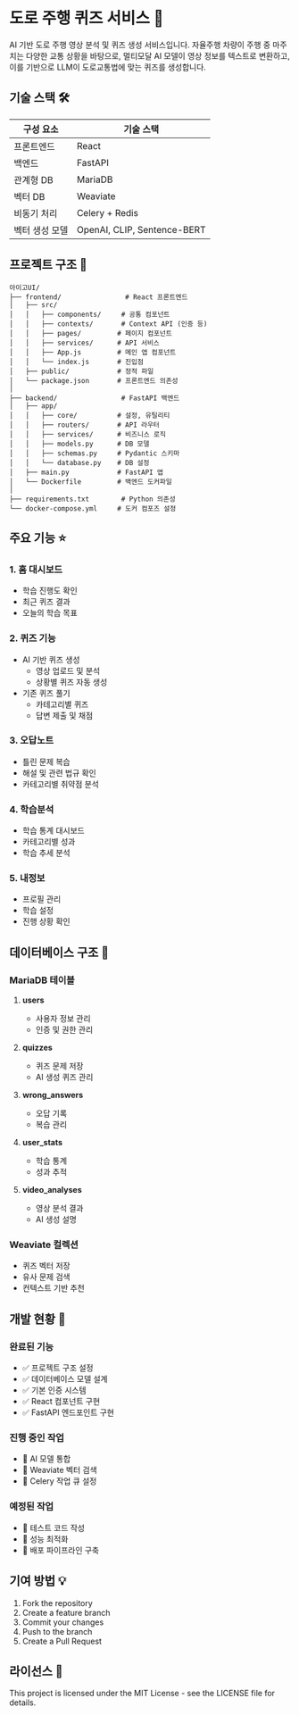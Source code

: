 # 도로 주행 퀴즈 서비스 🚗

AI 기반 도로 주행 영상 분석 및 퀴즈 생성 서비스입니다. 자율주행 차량이 주행 중 마주치는 다양한 교통 상황을 바탕으로, 멀티모달 AI 모델이 영상 정보를 텍스트로 변환하고, 이를 기반으로 LLM이 도로교통법에 맞는 퀴즈를 생성합니다.

## 기술 스택 🛠️

| 구성 요소 | 기술 스택 |
|----------|-----------|
| 프론트엔드 | React |
| 백엔드 | FastAPI |
| 관계형 DB | MariaDB |
| 벡터 DB | Weaviate |
| 비동기 처리 | Celery + Redis |
| 벡터 생성 모델 | OpenAI, CLIP, Sentence-BERT |

## 프로젝트 구조 📁

```
아이고UI/
├── frontend/                # React 프론트엔드
│   ├── src/
│   │   ├── components/     # 공통 컴포넌트
│   │   ├── contexts/       # Context API (인증 등)
│   │   ├── pages/         # 페이지 컴포넌트
│   │   ├── services/      # API 서비스
│   │   ├── App.js         # 메인 앱 컴포넌트
│   │   └── index.js       # 진입점
│   ├── public/            # 정적 파일
│   └── package.json       # 프론트엔드 의존성
│
├── backend/                # FastAPI 백엔드
│   ├── app/
│   │   ├── core/          # 설정, 유틸리티
│   │   ├── routers/       # API 라우터
│   │   ├── services/      # 비즈니스 로직
│   │   ├── models.py      # DB 모델
│   │   ├── schemas.py     # Pydantic 스키마
│   │   └── database.py    # DB 설정
│   ├── main.py            # FastAPI 앱
│   └── Dockerfile         # 백엔드 도커파일
│
├── requirements.txt        # Python 의존성
└── docker-compose.yml     # 도커 컴포즈 설정
```

## 주요 기능 ⭐

### 1. 홈 대시보드
- 학습 진행도 확인
- 최근 퀴즈 결과
- 오늘의 학습 목표

### 2. 퀴즈 기능
- AI 기반 퀴즈 생성
  - 영상 업로드 및 분석
  - 상황별 퀴즈 자동 생성
- 기존 퀴즈 풀기
  - 카테고리별 퀴즈
  - 답변 제출 및 채점

### 3. 오답노트
- 틀린 문제 복습
- 해설 및 관련 법규 확인
- 카테고리별 취약점 분석

### 4. 학습분석
- 학습 통계 대시보드
- 카테고리별 성과
- 학습 추세 분석

### 5. 내정보
- 프로필 관리
- 학습 설정
- 진행 상황 확인

## 데이터베이스 구조 💾

### MariaDB 테이블
1. **users**
   - 사용자 정보 관리
   - 인증 및 권한 관리

2. **quizzes**
   - 퀴즈 문제 저장
   - AI 생성 퀴즈 관리

3. **wrong_answers**
   - 오답 기록
   - 복습 관리

4. **user_stats**
   - 학습 통계
   - 성과 추적

5. **video_analyses**
   - 영상 분석 결과
   - AI 생성 설명

### Weaviate 컬렉션
- 퀴즈 벡터 저장
- 유사 문제 검색
- 컨텍스트 기반 추천




## 개발 현황 🔄

### 완료된 기능
- ✅ 프로젝트 구조 설정
- ✅ 데이터베이스 모델 설계
- ✅ 기본 인증 시스템
- ✅ React 컴포넌트 구현
- ✅ FastAPI 엔드포인트 구현

### 진행 중인 작업
- 🔄 AI 모델 통합
- 🔄 Weaviate 벡터 검색
- 🔄 Celery 작업 큐 설정

### 예정된 작업
- 📝 테스트 코드 작성
- 📝 성능 최적화
- 📝 배포 파이프라인 구축

## 기여 방법 💡
1. Fork the repository
2. Create a feature branch
3. Commit your changes
4. Push to the branch
5. Create a Pull Request

## 라이선스 📄
This project is licensed under the MIT License - see the LICENSE file for details. 
